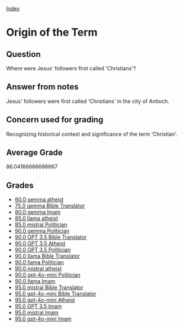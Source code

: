 
[Index](../../index.md)
# Origin of the Term
## Question
Where were Jesus' followers first called 'Christians'?

## Answer from notes
Jesus' followers were first called 'Christians' in the city of Antioch.

## Concern used for grading
Recognizing historical context and significance of the term 'Christian'.

## Average Grade
86.04166666666667

## Grades
 * [60.0 gemma atheist](../answers/gemma_atheist/Origin_of_the_Term.md)
 * [75.0 gemma Bible Translator](../answers/gemma_Bible_Translator/Origin_of_the_Term.md)
 * [80.0 gemma Imam](../answers/gemma_Imam/Origin_of_the_Term.md)
 * [85.0 llama atheist](../answers/llama_atheist/Origin_of_the_Term.md)
 * [85.0 mistral Politician](../answers/mistral_Politician/Origin_of_the_Term.md)
 * [90.0 gemma Politician](../answers/gemma_Politician/Origin_of_the_Term.md)
 * [90.0 GPT 3.5 Bible Translator](../answers/GPT_3.5_Bible_Translator/Origin_of_the_Term.md)
 * [90.0 GPT 3.5 Atheist](../answers/GPT_3.5_Atheist/Origin_of_the_Term.md)
 * [90.0 GPT 3.5 Politician](../answers/GPT_3.5_Politician/Origin_of_the_Term.md)
 * [90.0 llama Bible Translator](../answers/llama_Bible_Translator/Origin_of_the_Term.md)
 * [90.0 llama Politician](../answers/llama_Politician/Origin_of_the_Term.md)
 * [90.0 mistral atheist](../answers/mistral_atheist/Origin_of_the_Term.md)
 * [90.0 gpt-4o-mini Politician](../answers/gpt-4o-mini_Politician/Origin_of_the_Term.md)
 * [90.0 llama Imam](../answers/llama_Imam/Origin_of_the_Term.md)
 * [95.0 mistral Bible Translator](../answers/mistral_Bible_Translator/Origin_of_the_Term.md)
 * [95.0 gpt-4o-mini Bible Translator](../answers/gpt-4o-mini_Bible_Translator/Origin_of_the_Term.md)
 * [95.0 gpt-4o-mini Atheist](../answers/gpt-4o-mini_Atheist/Origin_of_the_Term.md)
 * [95.0 GPT 3.5 Imam](../answers/GPT_3.5_Imam/Origin_of_the_Term.md)
 * [95.0 mistral Imam](../answers/mistral_Imam/Origin_of_the_Term.md)
 * [95.0 gpt-4o-mini Imam](../answers/gpt-4o-mini_Imam/Origin_of_the_Term.md)
